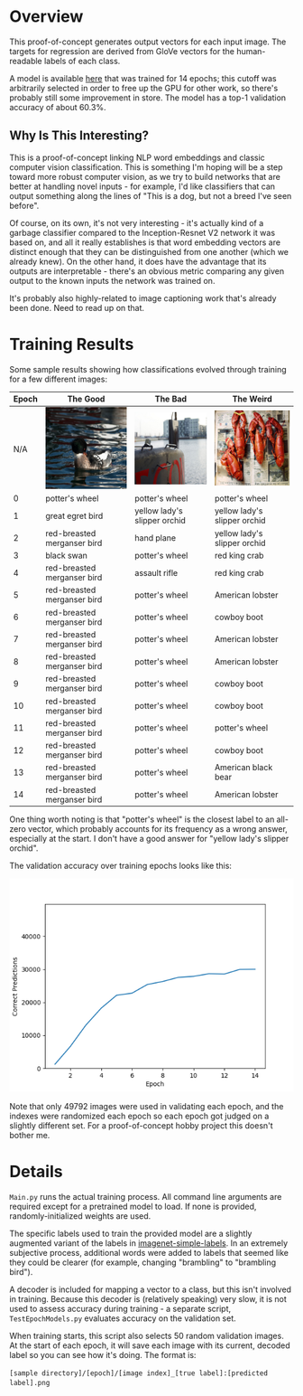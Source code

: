 # Overview

This proof-of-concept generates output vectors for each input image. The targets for regression are derived from GloVe vectors for the human-readable labels of each class. 

A model is available [here](https://drive.google.com/open?id=1bEBAp7XkrjPM6NjkqUXTR0TyPRdH-QcM) that was trained for 14 epochs; this cutoff was arbitrarily selected in order to free up the GPU for other work, so there's probably still some improvement in store. The model has a top-1 validation accuracy of about 60.3%.

## Why Is This Interesting?

This is a proof-of-concept linking NLP word embeddings and classic computer vision classification. This is something I'm hoping will be a step toward more robust computer vision, as we try to build networks that are better at handling novel inputs - for example, I'd like classifiers that can output something along the lines of "This is a dog, but not a breed I've seen before".

Of course, on its own, it's not very interesting - it's actually kind of a garbage classifier compared to the Inception-Resnet V2 network it was based on, and all it really establishes is that word embedding vectors are distinct enough that they can be distinguished from one another (which we already knew). On the other hand, it does have the advantage that its outputs are interpretable - there's an obvious metric comparing any given output to the known inputs the network was trained on.

It's probably also highly-related to image captioning work that's already been done. Need to read up on that.

# Training Results

Some sample results showing how classifications evolved through training for a few different images:


Epoch | The Good | The Bad | The Weird
----- | -------- | ------- | ---------
N/A | ![Red-Breasted Merganser Bird](/MiscImages/bird_small.png) | ![Submarine](/MiscImages/submarine_small.png) | ![American Lobster](/MiscImages/lobsters_small.png) 
0 | potter's wheel | potter's wheel | potter's wheel
1 | great egret bird | yellow lady's slipper orchid | yellow lady's slipper orchid
2 | red-breasted merganser bird | hand plane | yellow lady's slipper orchid
3 | black swan | potter's wheel | red king crab
4 | red-breasted merganser bird | assault rifle | red king crab
5 | red-breasted merganser bird | potter's wheel | American lobster
6 | red-breasted merganser bird | potter's wheel | cowboy boot
7 | red-breasted merganser bird | potter's wheel | American lobster
8 | red-breasted merganser bird | potter's wheel | American lobster
9 | red-breasted merganser bird | potter's wheel | cowboy boot
10 | red-breasted merganser bird | potter's wheel | cowboy boot
11 | red-breasted merganser bird | potter's wheel | potter's wheel
12 | red-breasted merganser bird | potter's wheel | cowboy boot
13 | red-breasted merganser bird | potter's wheel | American black bear
14 | red-breasted merganser bird | potter's wheel | American lobster

One thing worth noting is that "potter's wheel" is the closest label to an all-zero vector, which probably accounts for its frequency as a wrong answer, especially at the start. I don't have a good answer for "yellow lady's slipper orchid".

The validation accuracy over training epochs looks like this:

![Validation Accuracy](/MiscImages/Figure_1.png)

Note that only 49792 images were used in validating each epoch, and the indexes were randomized each epoch so each epoch got judged on a slightly different set. For a proof-of-concept hobby project this doesn't bother me.

# Details

`Main.py` runs the actual training process. All command line arguments are required except for a pretrained model to load. If none is provided, randomly-initialized weights are used.

The specific labels used to train the provided model are a slightly augmented variant of the labels in [imagenet-simple-labels](https://github.com/anishathalye/imagenet-simple-labels). In an extremely subjective process, additional words were added to labels that seemed like they could be clearer (for example, changing "brambling" to "brambling bird").

A decoder is included for mapping a vector to a class, but this isn't involved in training. Because this decoder is (relatively speaking) very slow, it is not used to assess accuracy during training - a separate script, `TestEpochModels.py` evaluates accuracy on the validation set.

When training starts, this script also selects 50 random validation images. At the start of each epoch, it will save each image with its current, decoded label so you can see how it's doing. The format is:

`[sample directory]/[epoch]/[image index]_[true label]:[predicted label].png`

